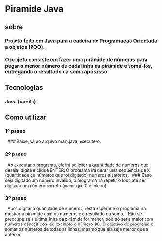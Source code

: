 # Piramide Java
## sobre
### Projeto feito em Java para a cadeira de Programação Orientada a objetos (POO).
### O projeto consiste em fazer uma pirâmide de números para pegar o menor número de cada linha da pirâmide e somá-los, entregando o resultado da soma após isso.

## Tecnologias
### Java (vanila)

## Como utilizar
### 1º passo
&nbsp; ### Baixe, vá ao arquivo main.java, execute-o.
### 2º passo
&nbsp;  Ao executar o programa, ele irá solicitar a quantidade de números que deseja, digite e clique ENTER. O programa irá gerar uma sequencia de X (quantidade de números que foi digitado) numeros aleatórios.
&nbsp; ### Caso seja digitado um número inválido, o programa irá repetir o loop até ser digitado um número correto (maior que 0 e inteiro)
### 3º passo
&nbsp;  Após digitar a quanidade de números, resta esperar e o programa irá mostrar a piramide com os números e o resultado da soma.
&nbsp;  Não se preocupe se a ultima linha da pirâmide for menor, pois só seria maior com números específicos (ao exemplo o número 10). O objetivo do programa é somar os números de todas as linhas, mesmo que ela seja menor que a anterior
